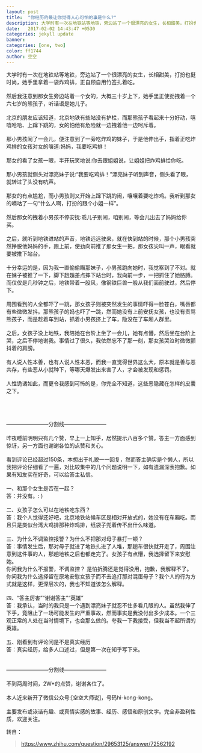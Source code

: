 ```yaml
---
layout: post
title:  "你经历的最让你觉得人心可怕的事是什么?"
description: 大学时有一次在地铁站等地铁，旁边站了一个很漂亮的女生，长相甜美，打扮也挺时尚，她手里拿着一袋炸鸡排，正自顾自用竹签扎着吃。
date:   2017-02-02 14:43:47 +0530
categories: jekyll update
banner: 
categories: [one, two]
color: ff1744
author: 空空
---
```


<div>大学时有一次在地铁站等地铁，旁边站了一个很漂亮的女生，长相甜美，打扮也挺时尚，她手里拿着一袋炸鸡排，正自顾自用竹签扎着吃。<br><br>然后我注意到那女生旁边站着一个女的，大概三十岁上下，她手里正使劲拽着一个六七岁的熊孩子，听话语是她儿子。<br><br>北京的朋友应该知道，北京地铁有些站没有护栏，而那熊孩子看起来十分好动，嘻嘻哈哈、上蹿下跳的，女的怕他有危险就一边拽着他一边呵斥着。<br><br>那小男孩闹了一会儿，便注意到了一旁吃炸鸡的妹子，于是他伸出手，指着正吃炸鸡排的女孩对女的嚷道:妈妈，我要吃鸡排！<br><br>那女的看了女孩一眼，半开玩笑地说:你去跟姐姐说，让姐姐把炸鸡排给你吃。<br><br>那小男孩就侧头对漂亮妹子说:“我要吃鸡排！”漂亮妹子听到声音，侧头看了眼，就转过了头没有吭声。<br><br>那女的有点尴尬，而小男孩则又开始上蹿下跳的闹，嚷嚷着要吃炸鸡。我听到那女的嘀咕了一句“什么人啊，打扮的跟个小姐一样”。<br><br>然后那女的拽着小男孩不停安抚:乖儿子别闹，咱别闹，等会儿出去了妈妈给你买。<br><br>之后，就听到地铁进站的声音，地铁远远驶来，就在快到站的时候，那个小男孩突然挣脱他妈妈的手，跑上前，使劲向前推了那女生一把，那女孩尖叫一声，眼看就要被推下站台。<br><br>十分幸运的是，因为我一直偷偷瞄那妹子，小男孩跑向她时，我觉察到了不对。就在妹子被推了一下，脚下趔趄差点摔下站台时，我向前一步，一把抓住了她胳膊。而仅仅是几秒钟之后，地铁带着一股风，像钢铁巨兽一般从我们面前驶过，然后停下。<br><br>周围看到的人全都吓了一跳，那女孩子则被突然发生的事情吓得一脸苍白，嘴唇都有些微微发抖。那熊孩子的妈也吓了一跳，然而她没有上前安抚女孩，也没有责骂熊孩子，而是趁着车到站，抓着小男孩挤上了车，隐没在了车厢人群里。<br><br>之后，女孩子没上地铁，我陪她在台阶上坐了一会儿，她有点懵，然后坐在台阶上哭，之后不停地谢我。事情过了很久，我依然忘不了那一刻，那女孩哭泣时微微颤抖着的肩膀。<br><br>有人说人性本善，也有人说人性本恶，而我一直觉得世界这么大，原本就是善与恶共存，有些恶从小就种下，等哪天爆发出来害了人，才会被发现和惩罚。<br><br>人性诡谲如此，而更令我感到可怖的是，你完全不知道，这些恶隐藏在怎样的皮囊之下。<br><br><br><br><br>————————分割线————————<br><br>昨夜睡前明明只有几个赞，早上一上知乎，居然提示八百多个赞。答主一方面感到惊讶，另一方面也谢谢各位的点赞和关心。<br><br>看到评论已经超过150条，本想出于礼貌一一回复，然而答主确实是个懒人，所以我把评论仔细看了一遍，对比较集中的几个问题说明一下，如有遗漏深表抱歉。如果有知友实在好奇，可以给答主私信。<br><br>一、和那个女生是否在一起？<br> 答：并没有。: )<br><br>二、女孩子怎么可以在地铁吃东西？<br> 答：我个人觉得还好吧，北京地铁站候车区是相对开放式的，她没有在车厢吃。而且只是类似台湾大鸡排那种炸鸡排，纸袋子兜着传不出什么味道。<br><br>三、为什么不调监控报警？为什么不把那对母子暴打一顿？<br>答：事情发生后，那对母子就进了地铁扎进了人堆，那趟车很快就开走了，周围注意到这件事的人，那趟地铁之后也都走完了。女孩子有点懵，我选择留下来安慰她。<br>你问我为什么不报警，不调监控？ 是怕折腾还是觉得没用，抱歉，我解释不了。<br>你问我为什么选择留在原地安慰女孩子而不去追打那对混蛋母子？我个人的行为方式就是这样，更深层次的，我也不知道该怎么解释。<br><br>四、“答主厉害”“谢谢答主”“英雄”<br>答：我承认，当时的我只是一个遇到漂亮妹子就忍不住多看几眼的人。虽然我伸了下手，竟阻止了一场可能发生的严重事故，然而事实是我没付出多少成本。一个三观正常的人处在当时情境下，也会那么做的。夸我一下我接受，但我当不起所谓的英雄。<br><br>五、刚看到有评论问是不是真实经历<br>答：真实经历，给多人口述过，但是第一次在知乎写下来。<br><br><br>————————分割线————————<br><br>不到两周时间，2W+的点赞，谢谢各位了。<br><br>本人近来新开了微信公众号:[空空大师说]，号码hi-kong-kong。<br><br>主要发布或诙谐有趣、或真情实感的故事、经历、感悟和原创文字。完全非盈利性质，欢迎关注。</div>

转自：
> https://www.zhihu.com/question/29653125/answer/72562192